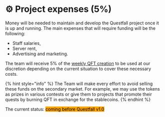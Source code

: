 # ⚙️ Project expenses (5%)

Money will be needed to maintain and develop the Questfall project once it is up and running. The main expenses that will require funding will be the following:

* Staff salaries,
* Server rent,
* Advertising and marketing.

The team will receive 5% of the [weekly QFT creation](../assets/questfall-tokens-qft.md) to be used at our discretion depending on the current situation to cover these necessary costs.

{% hint style="info" %}
The Team will make every effort to avoid selling these funds on the secondary market. For example, we may use the tokens as prizes in various contests or give them to projects that promote their quests by burning QFT in exchange for the stablecoins.
{% endhint %}





The current status: <mark style="background-color:orange;">coming before Questfall v1.0</mark>&#x20;
